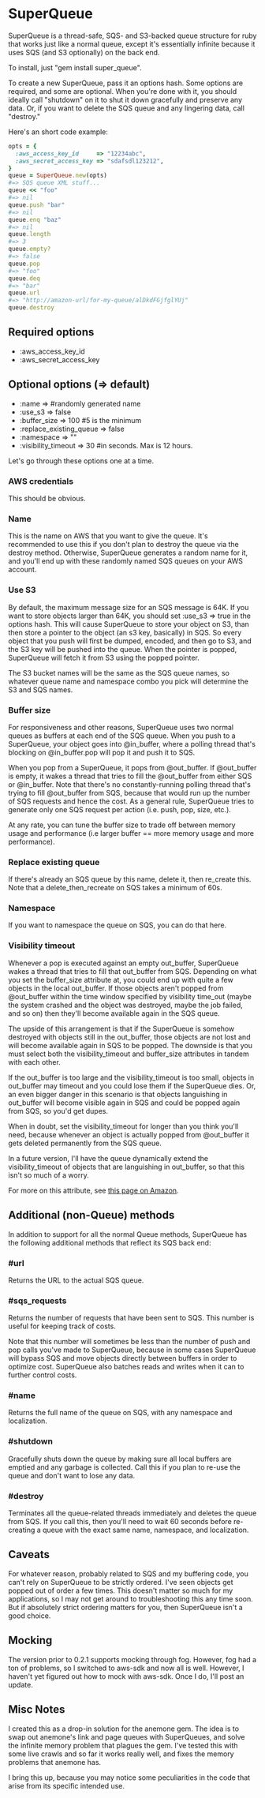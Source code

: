 SuperQueue
==========

SuperQueue is a thread-safe, SQS- and S3-backed queue structure for ruby that works just like a normal queue, except it's essentially infinite because it uses SQS (and S3 optionally) on the back end.

To install, just "gem install super_queue".

To create a new SuperQueue, pass it an options hash. Some options are required,
and some are optional. When you're done with it, you should ideally call
"shutdown" on it to shut it down gracefully and preserve any data. Or,
if you want to delete the SQS queue and any lingering data, call
"destroy." 

Here's an short code example:

```ruby
opts = {
  :aws_access_key_id     => "12234abc",
  :aws_secret_access_key => "sdafsdl123212",
}
queue = SuperQueue.new(opts)
#=> SQS queue XML stuff...
queue << "foo"
#=> nil
queue.push "bar"
#=> nil
queue.enq "baz"
#=> nil
queue.length
#=> 3
queue.empty?
#=> false
queue.pop
#=> "foo"
queue.deq
#=> "bar"
queue.url
#=> "http://amazon-url/for-my-queue/alDkdFGjfglYUj"
queue.destroy
```

## Required options
* :aws_access_key_id
* :aws_secret_access_key

## Optional options (=> default)
* :name                   =>       #randomly generated name
* :use_s3                 => false
* :buffer_size            => 100   #5 is the minimum
* :replace_existing_queue => false
* :namespace              => ""
* :visibility_timeout     => 30    #in seconds. Max is 12 hours.

Let's go through these options one at a time.

### AWS credentials
This should be obvious.

### Name
This is the name on AWS that you want to give the queue. It's
recommended to use this if you don't plan to destroy the queue via the
destroy method. Otherwise, SuperQueue generates a random name for it,
and you'll end up with these randomly named SQS queues on your AWS
account.

### Use S3
By default, the maximum message size for an SQS message is 64K. If you
want to store objects larger than 64K, you should set :use_s3 => true in
the options hash. This will cause SuperQueue to store your object on S3,
than then store a pointer to the object (an s3 key, basically) in SQS.
So every object that you push will first be dumped, encoded, and then go
to S3, and the S3 key will be pushed into the queue. When the pointer is
popped, SuperQueue will fetch it from S3 using the popped pointer.

The S3 bucket names will be the same as the SQS queue names, so whatever
queue name and namespace combo you pick will determine the S3 and SQS
names.

### Buffer size
For responsiveness and other reasons, SuperQueue uses two normal queues
as buffers at each end of the SQS queue. When you push to a SuperQueue,
your object goes into @in_buffer, where a polling thread that's blocking
on @in_buffer.pop will pop it and push it to SQS.

When you pop from a SuperQueue, it pops from @out_buffer. If @out_buffer
is empty, it wakes a thread that tries to fill the @out_buffer from either SQS or
@in_buffer. Note that there's no constantly-running polling thread that's trying
to fill @out_buffer from SQS, because that would run up the number of SQS
requests and hence the cost. As a general rule, SuperQueue tries to generate only one SQS
request per action (i.e. push, pop, size, etc.).

At any rate, you can tune the buffer size to trade off between memory
usage and performance (i.e larger buffer == more memory usage and more
performance).

### Replace existing queue
If there's already an SQS queue by this name, delete it, then re_create
this. Note that a delete_then_recreate on SQS takes a minimum of 60s.

### Namespace
If you want to namespace the queue on SQS, you can do that here.

### Visibility timeout 
Whenever a pop is executed against an empty out_buffer, SuperQueue wakes
a thread that tries to fill that out_buffer from SQS. Depending on what
you set the buffer_size attribute at, you could end up with quite a few
objects in the local out_buffer. If those objects aren't popped from
@out_buffer within the time window specified by visibility time_out
(maybe the system crashed and the object was destroyed, maybe the job
failed, and so on) then they'll become available again in the SQS queue.

The upside of this arrangement is that if the SuperQueue is somehow destroyed
with objects still in the out_buffer, those objects are not
lost and will become available again in SQS to be popped. The downside is that you must select both the visibility_timeout
and buffer_size attributes in tandem with each other.

If the out_buffer
is too large and the visibility_timeout is too small, objects in
out_buffer may timeout and you could lose them if the
SuperQueue dies. Or, an even bigger danger in this scenario is that
objects languishing in out_buffer will become
visible again in SQS and could be popped again from SQS, so you'd get dupes.

When in doubt, set the visibility_timeout for longer than you think
you'll need, because whenever an object is actually popped from @out_buffer it gets
deleted permanently from the SQS queue.

In a future version, I'll have the queue dynamically extend the
visibility_timeout of objects that are languishing in out_buffer, so
that this isn't so much of a worry.

For more on this attribute, see [this page on
Amazon](http://docs.aws.amazon.com/AWSSimpleQueueService/latest/SQSDeveloperGuide/AboutVT.html).

## Additional (non-Queue) methods
In addition to support for all the normal Queue methods, SuperQueue has
the following additional methods that reflect its SQS back end:

### #url
Returns the URL to the actual SQS queue.

### #sqs_requests
Returns the number of requests that have been sent to SQS. This number
is useful for keeping track of costs. 

Note that this number will sometimes be
less than the number of push and pop calls you've made to SuperQueue, because in some cases
SuperQueue will bypass SQS and move objects directly between buffers in order to
optimize cost. SuperQueue also batches reads and writes when it can to
further control costs.

### #name
Returns the full name of the queue on SQS, with any namespace and
localization.

### #shutdown
Gracefully shuts down the queue by making sure all local buffers are
emptied and any garbage is collected. Call this if you plan to re-use
the queue and don't want to lose any data.

### #destroy
Terminates all the queue-related threads immediately and deletes the
queue from SQS. If you call this, then you'll need to wait 60 seconds
before re-creating a queue with the exact same name, namespace, and
localization.

## Caveats
For whatever reason, probably related to SQS and my buffering code, you
can't rely on SuperQueue to be strictly ordered. I've seen objects get
popped out of order a few times. This doesn't matter so much for my
applications, so I may not get around to troubleshooting this any time
soon. But if absolutely strict ordering matters for you, then SuperQueue isn't a
good choice.

## Mocking
The version prior to 0.2.1 supports mocking through fog. However, fog
had a ton of problems, so I switched to aws-sdk and now all is well.
However, I haven't yet figured out how to mock with aws-sdk. Once I do,
I'll post an update.

## Misc Notes
I created this as a drop-in solution for the anemone gem. The idea is to
swap out anemone's link and page queues with SuperQueues, and solve the
infinite memory problem that plagues the gem. I've tested this with some
live crawls and so far it works really well, and fixes the memory
problems that anemone has.

I bring this up, because you may notice some peculiarities in the code
that arise from its specific intended use.
